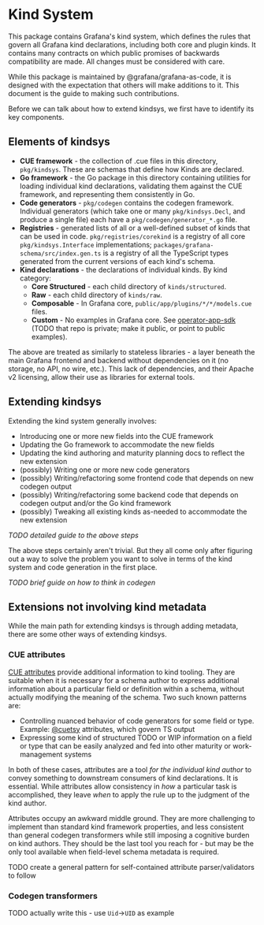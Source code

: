 # Kind System

This package contains Grafana's kind system, which defines the rules that govern all Grafana kind declarations, including both core and plugin kinds. It contains many contracts on which public promises of backwards compatibility are made. All changes must be considered with care.

While this package is maintained by @grafana/grafana-as-code, it is designed with the expectation that others will make additions to it. This document is the guide to making such contributions.

Before we can talk about how to extend kindsys, we first have to identify its key components.

## Elements of kindsys

* **CUE framework** - the collection of .cue files in this directory, `pkg/kindsys`. These are schemas that define how Kinds are declared.
* **Go framework** - the Go package in this directory containing utilities for loading individual kind declarations, validating them against the CUE framework, and representing them consistently in Go.
* **Code generators** - `pkg/codegen` contains the codegen framework. Individual generators (which take one or many `pkg/kindsys.Decl`, and produce a single file) each have a `pkg/codegen/generator_*.go` file.
* **Registries** - generated lists of all or a well-defined subset of kinds that can be used in code. `pkg/registries/corekind` is a registry of all core `pkg/kindsys.Interface` implementations; `packages/grafana-schema/src/index.gen.ts` is a registry of all the TypeScript types generated from the current versions of each kind's schema.
* **Kind declarations** - the declarations of individual kinds. By kind category:
  * **Core Structured** - each child directory of `kinds/structured`.
  * **Raw** - each child directory of `kinds/raw`.
  * **Composable** - In Grafana core, `public/app/plugins/*/*/models.cue` files.
  * **Custom** - No examples in Grafana core. See [operator-app-sdk](https://github.com/grafana/operator-app-sdk) (TODO that repo is private; make it public, or point to public examples).

The above are treated as similarly to stateless libraries - a layer beneath the main Grafana frontend and backend without dependencies on it (no storage, no API, no wire, etc.). This lack of dependencies, and their Apache v2 licensing, allow their use as libraries for external tools.

## Extending kindsys

Extending the kind system generally involves:

* Introducing one or more new fields into the CUE framework
* Updating the Go framework to accommodate the new fields
* Updating the kind authoring and maturity planning docs to reflect the new extension
* (possibly) Writing one or more new code generators
* (possibly) Writing/refactoring some frontend code that depends on new codegen output
* (possibly) Writing/refactoring some backend code that depends on codegen output and/or the Go kind framework
* (possibly) Tweaking all existing kinds as-needed to accommodate the new extension

_TODO detailed guide to the above steps_

The above steps certainly aren't trivial. But they all come only after figuring out a way to solve the problem you want to solve in terms of the kind system and code generation in the first place.

_TODO brief guide on how to think in codegen_

## Extensions not involving kind metadata

While the main path for extending kindsys is through adding metadata, there are some other ways of extending kindsys.

### CUE attributes

[CUE attributes](https://cuelang.org/docs/references/spec/#attributes) provide additional information to kind tooling. They are suitable when it is necessary for a schema author to express additional information about a particular field or definition within a schema, without actually modifying the meaning of the schema. Two such known patterns are:

* Controlling nuanced behavior of code generators for some field or type. Example: [@cuetsy](https://github.com/grafana/cuetsy#usage) attributes, which govern TS output
* Expressing some kind of structured TODO or WIP information on a field or type that can be easily analyzed and fed into other maturity or work-management systems

In both of these cases, attributes are a tool _for the individual kind author_ to convey something to downstream consumers of kind declarations. It is essential. While attributes allow consistency in _how_ a particular task is accomplished, they leave _when_ to apply the rule up to the judgment of the kind author.

Attributes occupy an awkward middle ground. They are more challenging to implement than standard kind framework properties, and less consistent than general codegen transformers while still imposing a cognitive burden on kind authors. They should be the last tool you reach for - but may be the only tool available when field-level schema metadata is required.

TODO create a general pattern for self-contained attribute parser/validators to follow

### Codegen transformers

TODO actually write this - use `Uid`->`UID` as example
